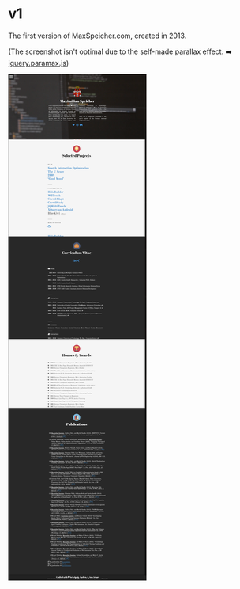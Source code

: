 # v1
The first version of MaxSpeicher.com, created in 2013.

(The screenshot isn't optimal due to the self-made parallax effect. :arrow_right: [jquery.paramax.js](javascripts/jquery.paramax.js))

![Screenshot of V1 of my portfolio](screencapture-maxspeicher-v1-2020-10-01-20_14_27.png)
